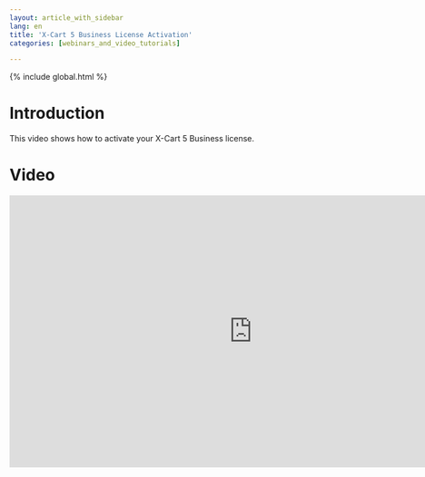 ```yaml
---
layout: article_with_sidebar
lang: en
title: 'X-Cart 5 Business License Activation'
categories: [webinars_and_video_tutorials]

---
```


{% include global.html %}

# Introduction

This video shows how to activate your X-Cart 5 Business license.

# Video

<iframe class="youtube-player" type="text/html" style="width: 853px; height: 480px" src="http://www.youtube.com/embed/mmedPCQ91yA" frameborder="0"></iframe>